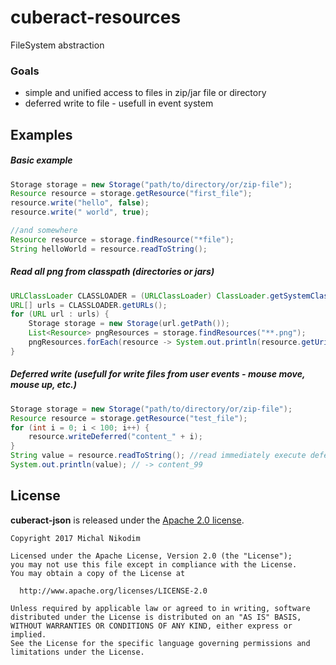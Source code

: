 # cuberact-resources
FileSystem abstraction  

### Goals

- simple and unified access to files in zip/jar file or directory
- deferred write to file - usefull in event system

## Examples

##### Basic example
```java
Storage storage = new Storage("path/to/directory/or/zip-file");
Resource resource = storage.getResource("first_file");
resource.write("hello", false);
resource.write(" world", true);

//and somewhere 
Resource resource = storage.findResource("*file");
String helloWorld = resource.readToString();
```

##### Read all png from classpath (directories or jars)
```java
URLClassLoader CLASSLOADER = (URLClassLoader) ClassLoader.getSystemClassLoader();
URL[] urls = CLASSLOADER.getURLs();
for (URL url : urls) {
    Storage storage = new Storage(url.getPath());
    List<Resource> pngResources = storage.findResources("**.png");
    pngResources.forEach(resource -> System.out.println(resource.getUri()));
}
```


##### Deferred write (usefull for write files from user events - mouse move, mouse up, etc.)
```java
Storage storage = new Storage("path/to/directory/or/zip-file");
Resource resource = storage.getResource("test_file");
for (int i = 0; i < 100; i++) {
    resource.writeDeferred("content_" + i);
}
String value = resource.readToString(); //read immediately execute deferred writes - only last one 
System.out.println(value); // -> content_99
```

## License

__cuberact-json__ is released under the [Apache 2.0 license](LICENSE).

```
Copyright 2017 Michal Nikodim

Licensed under the Apache License, Version 2.0 (the "License");
you may not use this file except in compliance with the License.
You may obtain a copy of the License at

  http://www.apache.org/licenses/LICENSE-2.0

Unless required by applicable law or agreed to in writing, software
distributed under the License is distributed on an "AS IS" BASIS,
WITHOUT WARRANTIES OR CONDITIONS OF ANY KIND, either express or implied.
See the License for the specific language governing permissions and
limitations under the License.
```